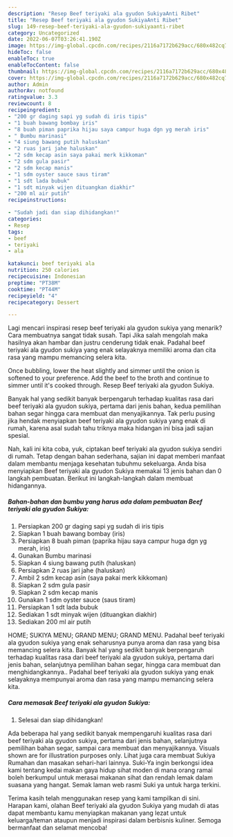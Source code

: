 ```yaml
---
description: "Resep Beef teriyaki ala gyudon SukiyaAnti Ribet"
title: "Resep Beef teriyaki ala gyudon SukiyaAnti Ribet"
slug: 149-resep-beef-teriyaki-ala-gyudon-sukiyaanti-ribet
category: Uncategorized
date: 2022-06-07T03:26:41.190Z
image: https://img-global.cpcdn.com/recipes/2116a7172b629acc/680x482cq70/beef-teriyaki-ala-gyudon-sukiya-foto-resep-utama.jpg
hideToc: false
enableToc: true
enableTocContent: false
thumbnail: https://img-global.cpcdn.com/recipes/2116a7172b629acc/680x482cq70/beef-teriyaki-ala-gyudon-sukiya-foto-resep-utama.jpg
cover: https://img-global.cpcdn.com/recipes/2116a7172b629acc/680x482cq70/beef-teriyaki-ala-gyudon-sukiya-foto-resep-utama.jpg
author: Admin
authorAv: notfound
ratingvalue: 3.3
reviewcount: 8
recipeingredient:
- "200 gr daging sapi yg sudah di iris tipis"
- "1 buah bawang bombay iris"
- "8 buah piman paprika hijau saya campur huga dgn yg merah iris"
- " Bumbu marinasi"
- "4 siung bawang putih haluskan"
- "2 ruas jari jahe haluskan"
- "2 sdm kecap asin saya pakai merk kikkoman"
- "2 sdm gula pasir"
- "2 sdm kecap manis"
- "1 sdm oyster sauce saus tiram"
- "1 sdt lada bubuk"
- "1 sdt minyak wijen dituangkan diakhir"
- "200 ml air putih"
recipeinstructions:

- "Sudah jadi dan siap dihidangkan!"
categories:
- Resep
tags:
- beef
- teriyaki
- ala

katakunci: beef teriyaki ala 
nutrition: 250 calories
recipecuisine: Indonesian
preptime: "PT38M"
cooktime: "PT44M"
recipeyield: "4"
recipecategory: Dessert

---
```



Lagi mencari inspirasi resep beef teriyaki ala gyudon sukiya yang menarik? Cara membuatnya sangat tidak susah. Tapi Jika salah mengolah maka hasilnya akan hambar dan justru cenderung tidak enak. Padahal beef teriyaki ala gyudon sukiya yang enak selayaknya memiliki aroma dan cita rasa yang mampu memancing selera kita.


Once bubbling, lower the heat slightly and simmer until the onion is softened to your preference. Add the beef to the broth and continue to simmer until it&#39;s cooked through. Resep Beef teriyaki ala gyudon Sukiya.

Banyak hal yang sedikit banyak berpengaruh terhadap kualitas rasa dari beef teriyaki ala gyudon sukiya, pertama dari jenis bahan, kedua pemilihan bahan segar hingga cara membuat dan menyajikannya. Tak perlu pusing jika hendak menyiapkan beef teriyaki ala gyudon sukiya yang enak di rumah, karena asal sudah tahu triknya maka hidangan ini bisa jadi sajian spesial.


Nah, kali ini kita coba, yuk, ciptakan beef teriyaki ala gyudon sukiya sendiri di rumah. Tetap dengan bahan sederhana, sajian ini dapat memberi manfaat dalam membantu menjaga kesehatan tubuhmu sekeluarga. Anda bisa menyiapkan Beef teriyaki ala gyudon Sukiya memakai 13 jenis bahan dan 0 langkah pembuatan. Berikut ini langkah-langkah dalam membuat hidangannya.

<!--inarticleads1-->

##### Bahan-bahan dan bumbu yang harus ada dalam pembuatan Beef teriyaki ala gyudon Sukiya:

1. Persiapkan 200 gr daging sapi yg sudah di iris tipis
1. Siapkan 1 buah bawang bombay (iris)
1. Persiapkan 8 buah piman (paprika hijau saya campur huga dgn yg merah, iris)
1. Gunakan  Bumbu marinasi
1. Siapkan 4 siung bawang putih (haluskan)
1. Persiapkan 2 ruas jari jahe (haluskan)
1. Ambil 2 sdm kecap asin (saya pakai merk kikkoman)
1. Siapkan 2 sdm gula pasir
1. Siapkan 2 sdm kecap manis
1. Gunakan 1 sdm oyster sauce (saus tiram)
1. Persiapkan 1 sdt lada bubuk
1. Sediakan 1 sdt minyak wijen (dituangkan diakhir)
1. Sediakan 200 ml air putih


HOME; SUKIYA MENU; GRAND MENU; GRAND MENU. Padahal beef teriyaki ala gyudon sukiya yang enak seharusnya punya aroma dan rasa yang bisa memancing selera kita. Banyak hal yang sedikit banyak berpengaruh terhadap kualitas rasa dari beef teriyaki ala gyudon sukiya, pertama dari jenis bahan, selanjutnya pemilihan bahan segar, hingga cara membuat dan menghidangkannya.. Padahal beef teriyaki ala gyudon sukiya yang enak selayaknya mempunyai aroma dan rasa yang mampu memancing selera kita. 

<!--inarticleads2-->

##### Cara memasak Beef teriyaki ala gyudon Sukiya:


1. Selesai dan siap dihidangkan!

Ada beberapa hal yang sedikit banyak mempengaruhi kualitas rasa dari beef teriyaki ala gyudon sukiya, pertama dari jenis bahan, selanjutnya pemilihan bahan segar, sampai cara membuat dan menyajikannya. Visuals shown are for illustration purposes only. Lihat juga cara membuat Sukiya Rumahan dan masakan sehari-hari lainnya. Suki-Ya ingin berkongsi idea kami tentang kedai makan gaya hidup sihat moden di mana orang ramai boleh berkumpul untuk merasai makanan sihat dan rendah lemak dalam suasana yang hangat. Semak laman web rasmi Suki ya untuk harga terkini. 

Terima kasih telah menggunakan resep yang kami tampilkan di sini. Harapan kami, olahan Beef teriyaki ala gyudon Sukiya yang mudah di atas dapat membantu kamu menyiapkan makanan yang lezat untuk keluarga/teman ataupun menjadi inspirasi dalam berbisnis kuliner. Semoga bermanfaat dan selamat mencoba!
